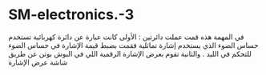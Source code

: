 # SM-electronics.-3

في المهمة هذه قمت عملت دائرتين : الأولى كانت عبارة عن دائرة كهربائية تستخدم حساس الضوء الذي يستخدم إشارة تماثلية فقمت بضبط قيمة الإشارة في حساس الضوء للتحكم في الليد . والثانية تقوم بعرض الإشارة الرقمية اللي في البوش بوتن عن طريق شاشة عرض الإشارة 
